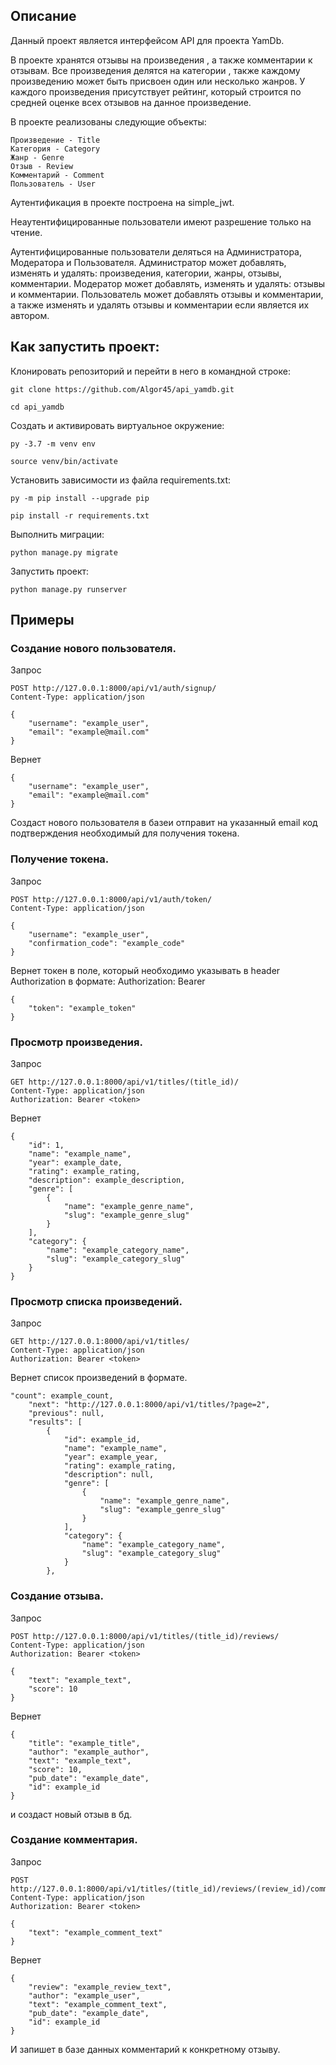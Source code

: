 ## Описание
Данный проект является интерфейсом API для проекта YamDb.

В проекте хранятся отзывы на произведения , а также комментарии к отзывам.
Все произведения делятся на категории , также каждому произведению может быть присвоен один или несколько жанров.
У каждого произведения присутствует рейтинг, который строится по средней оценке всех отзывов на данное произведение.

В проекте реализованы следующие объекты:
```
Произведение - Title
Категория - Category
Жанр - Genre
Отзыв - Review
Комментарий - Comment
Пользователь - User
```

Аутентификация в проекте построена на simple_jwt.

Неаутентифицированные пользователи имеют разрешение только на чтение.

Аутентифицированные пользователи деляться на Администратора, Модератора и Пользователя.
Администратор может добавлять, изменять и удалять: произведения, категории, жанры, отзывы, комментарии.
Модератор может добавлять, изменять и удалять: отзывы и комментарии.
Пользователь может добавлять отзывы и комментарии,
а также изменять и удалять отзывы и комментарии если является их автором.


## Как запустить проект:

Клонировать репозиторий и перейти в него в командной строке:

```
git clone https://github.com/Algor45/api_yamdb.git
```

```
cd api_yamdb
```

Cоздать и активировать виртуальное окружение:

```
py -3.7 -m venv env
```

```
source venv/bin/activate
```

Установить зависимости из файла requirements.txt:

```
py -m pip install --upgrade pip
```

```
pip install -r requirements.txt
```

Выполнить миграции:

```
python manage.py migrate
```

Запустить проект:

```
python manage.py runserver
```

## Примеры
### Создание нового пользователя.

Запрос
```
POST http://127.0.0.1:8000/api/v1/auth/signup/
Content-Type: application/json

{
    "username": "example_user",
    "email": "example@mail.com"
}
```

Вернет
```
{
    "username": "example_user",
    "email": "example@mail.com"
}
```
Создаст нового пользователя в базеи отправит на указанный email
код подтверждения необходимый для получения токена.

### Получение токена.

Запрос
```
POST http://127.0.0.1:8000/api/v1/auth/token/
Content-Type: application/json

{
    "username": "example_user",
    "confirmation_code": "example_code"
}
```

Вернет токен в поле, который необходимо указывать в header Authorization в формате:
Authorization: Bearer <token>

```
{
    "token": "example_token"
}
```

### Просмотр произведения.

Запрос
```
GET http://127.0.0.1:8000/api/v1/titles/(title_id)/
Content-Type: application/json
Authorization: Bearer <token>

```

Вернет

```
{
    "id": 1,
    "name": "example_name",
    "year": example_date,
    "rating": example_rating,
    "description": example_description,
    "genre": [
        {
            "name": "example_genre_name",
            "slug": "example_genre_slug"
        }
    ],
    "category": {
        "name": "example_category_name",
        "slug": "example_category_slug"
    }
}
```

### Просмотр списка произведений.

Запрос
```
GET http://127.0.0.1:8000/api/v1/titles/
Content-Type: application/json
Authorization: Bearer <token>

```

Вернет список произведений в формате.

```
"count": example_count,
    "next": "http://127.0.0.1:8000/api/v1/titles/?page=2",
    "previous": null,
    "results": [
        {
            "id": example_id,
            "name": "example_name",
            "year": example_year,
            "rating": example_rating,
            "description": null,
            "genre": [
                {
                    "name": "example_genre_name",
                    "slug": "example_genre_slug"
                }
            ],
            "category": {
                "name": "example_category_name",
                "slug": "example_category_slug"
            }
        },
```
### Создание отзыва.

Запрос
```
POST http://127.0.0.1:8000/api/v1/titles/(title_id)/reviews/
Content-Type: application/json
Authorization: Bearer <token>

{
    "text": "example_text",
    "score": 10
}
```

Вернет
```
{
    "title": "example_title",
    "author": "example_author",
    "text": "example_text",
    "score": 10,
    "pub_date": "example_date",
    "id": example_id
}
```
и создаст новый отзыв в бд.

### Создание комментария.

Запрос
```
POST http://127.0.0.1:8000/api/v1/titles/(title_id)/reviews/(review_id)/comments/
Content-Type: application/json
Authorization: Bearer <token>

{
    "text": "example_comment_text"
}
```

Вернет
```
{
    "review": "example_review_text",
    "author": "example_user",
    "text": "example_comment_text",
    "pub_date": "example_date",
    "id": example_id
}
```
И запишет в базе данных комментарий к конкретному отзыву.